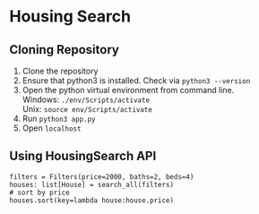 # Housing Search
## Cloning Repository
1. Clone the repository
2. Ensure that python3 is installed. Check via `python3 --version`
3. Open the python virtual environment from command line. \
Windows: `./env/Scripts/activate` \
Unix: `source env/Scripts/activate`
4. Run `python3 app.py`
5. Open `localhost`

## Using HousingSearch API
```
filters = Filters(price=2000, baths=2, beds=4)
houses: list[House] = search_all(filters)
# sort by price
houses.sort(key=lambda house:house.price)

